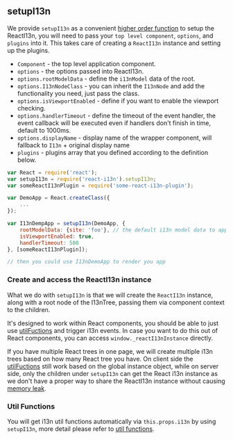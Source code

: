 ## setupI13n

We provide `setupI13n` as a convenient [higher order function](https://medium.com/@dan_abramov/mixins-are-dead-long-live-higher-order-components-94a0d2f9e750) to setup the ReactI13n, you will need to pass your `top level component`, `options`, and `plugins` into it. This takes care of creating a `ReactI13n` instance and setting up the plugins. 

 * `Component` - the top level application component.
 * `options` - the options passed into ReactI13n.
 * `options.rootModelData` - define the `i13nModel` data of the root.
 * `options.I13nNodeClass` - you can inherit the `I13nNode` and add the functionality you need, just pass the class.
 * `options.isViewportEnabled` - define if you want to enable the viewport checking.
 * `options.handlerTimeout` - define the timeout of the event handler, the event callback will be executed even if handlers don't finish in time, default to 1000ms.
 * `options.displayName` - display name of the wrapper component, will fallback to `I13n` + original display name
 * `plugins` - plugins array that you defined according to the definition below.

```js
var React = require('react');
var setupI13n = require('react-i13n').setupI13n;
var someReactI13nPlugin = require('some-react-i13n-plugin');

var DemoApp = React.createClass({
    ...
});

var I13nDempApp = setupI13n(DemoApp, {
    rootModelData: {site: 'foo'}, // the default i13n model data to apply to all i13n nodes
    isViewportEnabled: true,
    handlerTimeout: 500
}, [someReactI13nPlugin]);

// then you could use I13nDemoApp to render you app
```

### Create and access the ReactI13n instance

What we do with `setupI13n` is that we will create the `ReactI13n` instance, along with a root node of the I13nTree, passing them via component context to the children. 

It's designed to work within React components, you should be able to just use [utilFuctions](https://github.com/yahoo/react-i13n/blob/master/docs/guides/utilFunctions.md) and trigger i13n events. In case you want to do this out of React components, you can access `window._reactI13nInstance` directly.

If you have multiple React trees in one page, we will create multiple i13n trees based on how many React tree you have. On client side the [utilFuctions](https://github.com/yahoo/react-i13n/blob/master/docs/guides/utilFunctions.md) still work based on the global instance object, while on server side, only the children under `setupI13n` can get the React i13n instance as we don't have a proper way to share the ReactI13n instance without causing [memory leak](https://github.com/yahoo/react-i13n/pull/100).


### Util Functions

You will get i13n util functions automatically via `this.props.i13n` by using `setupI13n`, more detail please refer to [util functions](../guides/utilFunctions.md).
